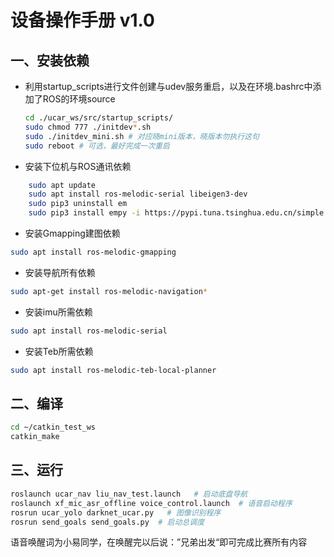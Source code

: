 # 设备操作手册 v1.0

## 一、安装依赖

- 利用startup_scripts进行文件创建与udev服务重启，以及在环境.bashrc中添加了ROS的环境source

  ```bash
  cd ./ucar_ws/src/startup_scripts/
  sudo chmod 777 ./initdev*.sh
  sudo ./initdev_mini.sh # 对应晓mini版本，晓版本勿执行这句
  sudo reboot # 可选，最好完成一次重启
  ```

- 安装下位机与ROS通讯依赖

```bash
    sudo apt update
    sudo apt install ros-melodic-serial libeigen3-dev
    sudo pip3 uninstall em
    sudo pip3 install empy -i https://pypi.tuna.tsinghua.edu.cn/simple	
```

- 安装Gmapping建图依赖

```bash
sudo apt install ros-melodic-gmapping		
```

- 安装导航所有依赖

```bash
sudo apt-get install ros-melodic-navigation*
```

- 安装imu所需依赖

```bash
sudo apt install ros-melodic-serial
```

- 安装Teb所需依赖

```bash
sudo apt install ros-melodic-teb-local-planner
```



## 二、编译

```bash
cd ~/catkin_test_ws
catkin_make
```



## 三、运行

```bash
roslaunch ucar_nav liu_nav_test.launch   # 启动底盘导航
roslaunch xf_mic_asr_offline voice_control.launch  # 语音启动程序
rosrun ucar_yolo darknet_ucar.py   # 图像识别程序
rosrun send_goals send_goals.py  # 启动总调度
```

语音唤醒词为小易同学，在唤醒完以后说：”兄弟出发“即可完成比赛所有内容